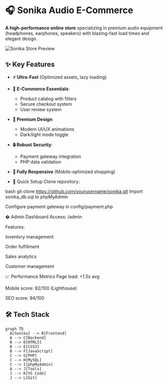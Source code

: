 # 🎧 Sonika Audio E-Commerce

**A high-performance online store** specializing in premium audio equipment (headphones, earphones, speakers) with blazing-fast load times and elegant design.

![Sonika Store Preview](path/to/screenshot.png)

## ✨ Key Features
- **⚡ Ultra-Fast** (Optimized assets, lazy loading)
- **🛒 E-Commerce Essentials**:
  - Product catalog with filters
  - Secure checkout system
  - User review system
- **🎨 Premium Design**:
  - Modern UI/UX animations
  - Dark/light mode toggle
- **🔒 Robust Security**:
  - Payment gateway integration
  - PHP data validation
- **📱 Fully Responsive** (Mobile-optimized shopping)

- 🚀 Quick Setup
Clone repository:

bash
git clone https://github.com/yourusername/sonika.git
Import sonika_db.sql to phpMyAdmin

Configure payment gateway in config/payment.php

� Admin Dashboard
Access: /admin

Features:

Inventory management

Order fulfillment

Sales analytics

Customer management

📈 Performance Metrics
Page load: <1.5s avg

Mobile score: 92/100 (Lighthouse)

SEO score: 94/100

## 🛠️ Tech Stack
```mermaid
graph TD
  A[Sonika] --> B[Frontend]
  A --> C[Backend]
  B --> D[HTML5]
  B --> E[CSS3]
  B --> F[JavaScript]
  C --> G[PHP]
  C --> H[MySQL]
  C --> I[phpMyAdmin]
  A --> J[Tools]
  J --> K[VS Code]
  J --> L[Git]
